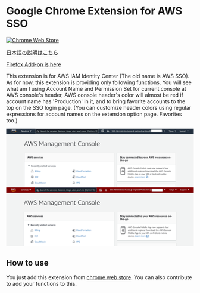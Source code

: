 # Google Chrome Extension for AWS SSO

[![Chrome Web Store](https://img.shields.io/chrome-web-store/v/ejjegcnihofdahmbbhekhkcnpflljeej.svg)](https://chrome.google.com/webstore/detail/extension-for-aws-sso/ejjegcnihofdahmbbhekhkcnpflljeej?utm_source=github)

[日本語の説明はこちら](https://github.com/yaggytter/chrome-extension-awssso/blob/main/README_ja.md)

[Firefox Add-on is here](https://github.com/yaggytter/chrome-extension-awssso/tree/forfirefox)

This extension is for AWS IAM Identity Center (The old name is AWS SSO). As for now, this extension is providing only following functions.
You will see what am I using Account Name and Permission Set for current console at AWS console's header, AWS console header's color will almost be red if account name has 'Production' in it, and to bring favorite accounts to the top on the SSO login page. (You can customize header colors using regular expressions for account names on the extension option page. Favorites too.)

![ss_dev.png](screenshots/awssso.png)

## How to use

You just add this extension from [chrome web store](https://chrome.google.com/webstore/detail/extension-for-aws-sso/ejjegcnihofdahmbbhekhkcnpflljeej).
You can also contribute to add your functions to this.
